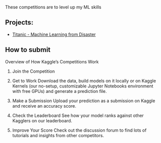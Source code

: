 These competitions are to level up my ML skills

## Projects:
- [Titanic - Machine Learning from Disaster](https://www.kaggle.com/competitions/titanic)




## How to submit

Overview of How Kaggle’s Competitions Work

1. Join the Competition
2. Get to Work
Download the data, build models on it locally or on Kaggle Kernels (our no-setup, customizable Jupyter Notebooks environment with free GPUs) and generate a prediction file.

3. Make a Submission
Upload your prediction as a submission on Kaggle and receive an accuracy score.

4. Check the Leaderboard
See how your model ranks against other Kagglers on our leaderboard.

5. Improve Your Score
Check out the discussion forum to find lots of tutorials and insights from other competitors.